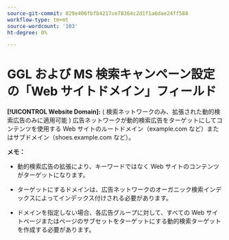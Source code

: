 ```yaml
---
source-git-commit: 029e406fbfb4217ce78364c2d1f1a6dae24ff588
workflow-type: tm+mt
source-wordcount: '103'
ht-degree: 0%

---
```

# GGL および MS 検索キャンペーン設定の「Web サイトドメイン」フィールド

**[!UICONTROL Website Domain]:** ( 検索ネットワークのみ、拡張された動的検索広告のみに適用可能 ) 広告ネットワークが動的検索広告をターゲットにしてコンテンツを使用する Web サイトのルートドメイン（example.com など）またはサブドメイン（shoes.example.com など）。

**メモ：**

* 動的検索広告の拡張により、キーワードではなく Web サイトのコンテンツがターゲットになります。

* ターゲットにするドメインは、広告ネットワークのオーガニック検索インデックスによってインデックス付けされる必要があります。

* ドメインを指定しない場合、各広告グループに対して、すべての Web サイトページまたはページのサブセットをターゲットにする動的検索ターゲットを作成する必要があります。
